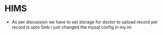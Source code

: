 # HIMS 

- As per discussion we have to set storage for doctor to upload record per record is upto 5mb
i just changed the mysql config in my.ini
